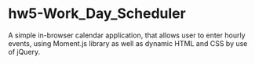 # hw5-Work_Day_Scheduler
A simple in-browser calendar application, that allows user to enter hourly events, using Moment.js library as well as dynamic HTML and CSS by use of jQuery.
